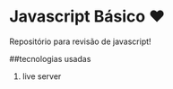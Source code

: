 # Javascript Básico :heart:

Repositório para revisão de javascript! 

##tecnologias usadas
<br>
1. live server